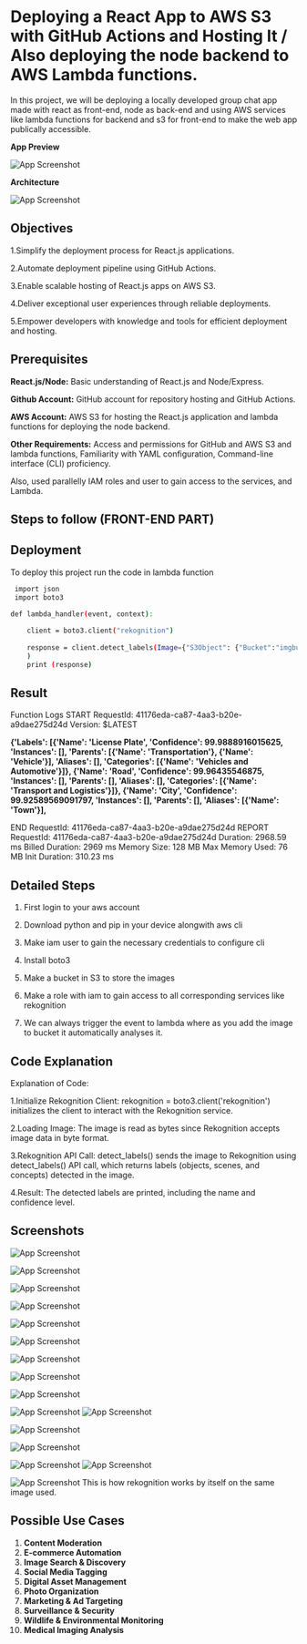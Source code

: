 
# Deploying a React App to AWS S3 with GitHub Actions and Hosting It / Also deploying the node backend to AWS Lambda functions.

In this project, we will be deploying a locally developed group chat app made with react as front-end, node as back-end and using AWS services like lambda functions for backend and s3 for front-end to make the web app publically accessible.

**App Preview**

![App Screenshot](https://github.com/anant-365/AWS-React-Express-Node/blob/main/Readme_images/Screenshot%202024-08-26%20212032.png)

**Architecture**

![App Screenshot](https://github.com/anant-365/AWS-React-Express-Node/blob/main/Readme_images/AWS_React_Node%20Project%20Workflow%20Flowchart.png)



## Objectives

1.Simplify the deployment process for React.js applications.

2.Automate deployment pipeline using GitHub Actions.

3.Enable scalable hosting of React.js apps on AWS S3.

4.Deliver exceptional user experiences through reliable deployments.

5.Empower developers with knowledge and tools for efficient deployment and hosting.



## Prerequisites
**React.js/Node:** Basic understanding of React.js and Node/Express.

**Github Account:** GitHub account for repository hosting and GitHub Actions.

**AWS Account:** AWS S3 for hosting the React.js application and lambda functions for deploying the node backend.

**Other Requirements:** Access and permissions for GitHub and AWS S3 and lambda functions, Familiarity with YAML configuration, Command-line interface (CLI) proficiency.

Also, used parallelly IAM roles and user to gain access to the services, and Lambda.



## Steps to follow (FRONT-END PART)




## Deployment

To deploy this project run the code in lambda function 

```bash
 import json
 import boto3

def lambda_handler(event, context):
    
    client = boto3.client("rekognition")
    
    response = client.detect_labels(Image={"S3Object": {"Bucket":"imgbucket1234", "Name": "img1.jpg"}}, MaxLabels=3 ,MinConfidence= 80
    )
    print (response)
```


## Result
Function Logs
START RequestId: 41176eda-ca87-4aa3-b20e-a9dae275d24d Version: $LATEST

**{'Labels': [{'Name': 'License Plate', 'Confidence': 99.9888916015625, 'Instances': [], 'Parents': [{'Name': 'Transportation'}, {'Name': 'Vehicle'}], 'Aliases': [], 'Categories':
 [{'Name': 'Vehicles and Automotive'}]}, {'Name': 'Road', 'Confidence': 99.96435546875, 'Instances': [], 'Parents': [], 'Aliases': [], 'Categories': [{'Name': 'Transport and Logistics'}]}, {'Name': 'City', 'Confidence': 99.92589569091797, 'Instances': [], 'Parents': [], 'Aliases': [{'Name': 'Town'}],**
 

END RequestId: 41176eda-ca87-4aa3-b20e-a9dae275d24d
REPORT RequestId: 41176eda-ca87-4aa3-b20e-a9dae275d24d	Duration: 2968.59 ms	Billed Duration: 2969 ms	Memory Size: 128 MB	Max Memory Used: 76 MB	Init Duration: 310.23 ms
## Detailed Steps

1. First login to your aws account

2. Download python and pip in your device alongwith aws cli 

3. Make iam user to gain the necessary credentials to configure cli 

4. Install boto3 

5. Make a bucket in S3 to store the images

6. Make a role with iam to gain access to all corresponding services like rekognition

7. We can always trigger the event to lambda where as you add the image to bucket it automatically analyses it.         
## Code Explanation

Explanation of Code:

1.Initialize Rekognition Client: rekognition = boto3.client('rekognition') initializes the client to interact with the Rekognition service.

2.Loading Image: The image is read as bytes since Rekognition accepts image data in byte format.

3.Rekognition API Call: detect_labels() sends the image to Rekognition using detect_labels() API call, which returns labels (objects, scenes, and concepts) detected in the image.

4.Result: The detected labels are printed, including the name and confidence level.
## Screenshots


![App Screenshot](https://github.com/2ananya/AWS-Project-Rekognition-/blob/main/IMG-20240826-WA0022.jpg?raw=true)

![App Screenshot](https://github.com/2ananya/AWS-Project-Rekognition-/blob/main/IMG-20240826-WA0011.jpg?raw=true)

![App Screenshot](https://github.com/2ananya/AWS-Project-Rekognition-/blob/main/IMG-20240826-WA0025.jpg?raw=true)

![App Screenshot](https://github.com/2ananya/AWS-Project-Rekognition-/blob/main/IMG-20240826-WA0034.jpg?raw=true)

![App Screenshot](https://github.com/2ananya/AWS-Project-Rekognition-/blob/main/IMG-20240826-WA0010.jpg?raw=true)

![App Screenshot](https://github.com/2ananya/AWS-Project-Rekognition-/blob/main/IMG-20240826-WA0013.jpg?raw=true)

![App Screenshot](https://github.com/2ananya/AWS-Project-Rekognition-/blob/main/IMG-20240826-WA0029.jpg?raw=true)

![App Screenshot](https://github.com/2ananya/AWS-Project-Rekognition-/blob/main/IMG-20240826-WA0014.jpg?raw=true)

![App Screenshot](https://github.com/2ananya/AWS-Project-Rekognition-/blob/main/IMG-20240826-WA0015.jpg?raw=true)



![App Screenshot](https://github.com/2ananya/AWS-Project-Rekognition-/blob/main/IMG-20240826-WA0018.jpg?raw=true)
![App Screenshot](https://github.com/2ananya/AWS-Project-Rekognition-/blob/main/IMG-20240826-WA0019.jpg?raw=true)

![App Screenshot](https://github.com/2ananya/AWS-Project-Rekognition-/blob/main/IMG-20240826-WA0024.jpg?raw=true)

![App Screenshot](https://github.com/2ananya/AWS-Project-Rekognition-/blob/main/IMG-20240826-WA0017.jpg?raw=true)

![App Screenshot](https://github.com/2ananya/AWS-Project-Rekognition-/blob/main/IMG-20240826-WA0016.jpg?raw=true)
![App Screenshot](https://github.com/2ananya/AWS-Project-Rekognition-/blob/main/IMG-20240826-WA0021.jpg?raw=true)

![App Screenshot](https://github.com/2ananya/AWS-Project-Rekognition-/blob/main/IMG-20240826-WA0026.jpg?raw=true)
This is how rekognition works by itself on the same image used.












## Possible Use Cases

1. **Content Moderation**
2. **E-commerce Automation**
3. **Image Search & Discovery**
4. **Social Media Tagging**
5. **Digital Asset Management**
6. **Photo Organization**
7. **Marketing & Ad Targeting**
8. **Surveillance & Security**
9. **Wildlife & Environmental Monitoring**
10. **Medical Imaging Analysis**
